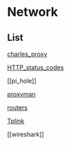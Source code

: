 # Network


## List

[charles_proxy](charles_proxy.md)

[HTTP_status_codes](HTTP_status_codes.md)

[[pi_hole]]

[proxyman](proxyman.md)

[routers](routers.md)

[Tplink](Tplink.md)

[[wireshark]]